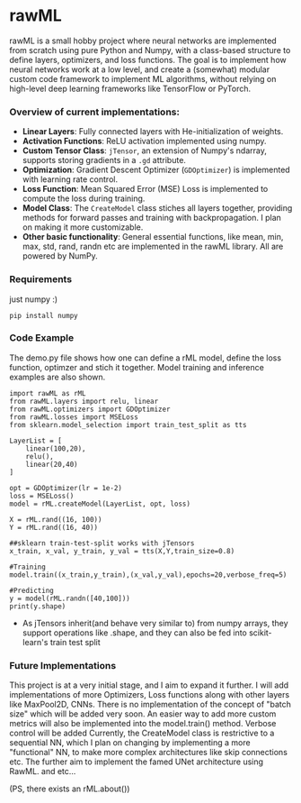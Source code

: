 # rawML

rawML is a small hobby project where neural networks are implemented from scratch using pure Python and Numpy, with a class-based structure to define layers, optimizers, and loss functions. The goal is to implement how neural networks work at a low level, and create a (somewhat) modular custom code framework to implement ML algorithms, without relying on high-level deep learning frameworks like TensorFlow or PyTorch.


### Overview of current implementations:

- **Linear Layers**: Fully connected layers with He-initialization of weights.
- **Activation Functions**: ReLU activation implemented using numpy.
- **Custom Tensor Class**: `jTensor`, an extension of Numpy's ndarray, supports storing gradients in a `.gd` attribute.
- **Optimization**: Gradient Descent Optimizer (`GDOptimizer`) is implemented with learning rate control.
- **Loss Function**: Mean Squared Error (MSE) Loss is implemented to compute the loss during training.
- **Model Class**: The `CreateModel` class stiches all layers together, providing methods for forward passes and training with backpropagation. I plan on making it more customizable.
- **Other basic functionality**: General essential functions, like mean, min, max, std, rand, randn etc are implemented in the rawML library. All are powered by NumPy.

### Requirements
just numpy :)
```
pip install numpy
```

### Code Example
The demo.py file shows how one can define a rML model, define the loss function, optimzer and stich it together. Model training and inference examples are also shown.
```
import rawML as rML
from rawML.layers import relu, linear
from rawML.optimizers import GDOptimizer
from rawML.losses import MSELoss
from sklearn.model_selection import train_test_split as tts

LayerList = [
    linear(100,20),
    relu(),
    linear(20,40)
]

opt = GDOptimizer(lr = 1e-2)
loss = MSELoss()
model = rML.createModel(LayerList, opt, loss)

X = rML.rand((16, 100))
Y = rML.rand((16, 40))

##sklearn train-test-split works with jTensors
x_train, x_val, y_train, y_val = tts(X,Y,train_size=0.8)

#Training
model.train((x_train,y_train),(x_val,y_val),epochs=20,verbose_freq=5)

#Predicting
y = model(rML.randn([40,100]))
print(y.shape)
```
- As jTensors inherit(and behave very similar to) from numpy arrays, they support operations like .shape, and they can also be fed into scikit-learn's train test split

### Future Implementations
This project is at a very initial stage, and I aim to expand it further. I will add implementations of more Optimizers, Loss functions along with other layers like MaxPool2D, CNNs. 
There is no implementation of the concept of "batch size" which will be added very soon.
An easier way to add more custom metrics will also be implemented into the model.train() method.
Verbose control will be added
Currently, the CreateModel class is restrictive to a sequential NN, which I plan on changing by implementing a more "functional" NN, to make more complex architectures like skip connections etc. The further aim to implement the famed UNet architecture using RawML.
and etc...

(PS, there exists an rML.about())
